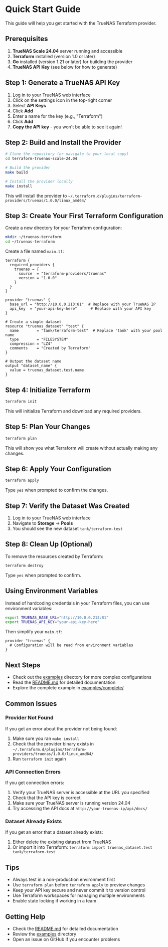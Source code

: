# Quick Start Guide

This guide will help you get started with the TrueNAS Terraform provider.

## Prerequisites

1. **TrueNAS Scale 24.04** server running and accessible
2. **Terraform** installed (version 1.0 or later)
3. **Go** installed (version 1.21 or later) for building the provider
4. **TrueNAS API Key** (see below for how to generate)

## Step 1: Generate a TrueNAS API Key

1. Log in to your TrueNAS web interface
2. Click on the settings icon in the top-right corner
3. Select **API Keys**
4. Click **Add**
5. Enter a name for the key (e.g., "Terraform")
6. Click **Add**
7. **Copy the API key** - you won't be able to see it again!

## Step 2: Build and Install the Provider

```bash
# Clone the repository (or navigate to your local copy)
cd terraform-truenas-scale-24.04

# Build the provider
make build

# Install the provider locally
make install
```

This will install the provider to `~/.terraform.d/plugins/terraform-providers/truenas/1.0.0/linux_amd64/`

## Step 3: Create Your First Terraform Configuration

Create a new directory for your Terraform configuration:

```bash
mkdir ~/truenas-terraform
cd ~/truenas-terraform
```

Create a file named `main.tf`:

```hcl
terraform {
  required_providers {
    truenas = {
      source  = "terraform-providers/truenas"
      version = "1.0.0"
    }
  }
}

provider "truenas" {
  base_url = "http://10.0.0.213:81"  # Replace with your TrueNAS IP
  api_key  = "your-api-key-here"      # Replace with your API key
}

# Create a simple dataset
resource "truenas_dataset" "test" {
  name        = "tank/terraform-test"  # Replace 'tank' with your pool name
  type        = "FILESYSTEM"
  compression = "LZ4"
  comments    = "Created by Terraform"
}

# Output the dataset name
output "dataset_name" {
  value = truenas_dataset.test.name
}
```

## Step 4: Initialize Terraform

```bash
terraform init
```

This will initialize Terraform and download any required providers.

## Step 5: Plan Your Changes

```bash
terraform plan
```

This will show you what Terraform will create without actually making any changes.

## Step 6: Apply Your Configuration

```bash
terraform apply
```

Type `yes` when prompted to confirm the changes.

## Step 7: Verify the Dataset Was Created

1. Log in to your TrueNAS web interface
2. Navigate to **Storage** → **Pools**
3. You should see the new dataset `tank/terraform-test`

## Step 8: Clean Up (Optional)

To remove the resources created by Terraform:

```bash
terraform destroy
```

Type `yes` when prompted to confirm.

## Using Environment Variables

Instead of hardcoding credentials in your Terraform files, you can use environment variables:

```bash
export TRUENAS_BASE_URL="http://10.0.0.213:81"
export TRUENAS_API_KEY="your-api-key-here"
```

Then simplify your `main.tf`:

```hcl
provider "truenas" {
  # Configuration will be read from environment variables
}
```

## Next Steps

- Check out the [examples](examples/) directory for more complex configurations
- Read the [README.md](README.md) for detailed documentation
- Explore the complete example in [examples/complete/](examples/complete/)

## Common Issues

### Provider Not Found

If you get an error about the provider not being found:

1. Make sure you ran `make install`
2. Check that the provider binary exists in `~/.terraform.d/plugins/terraform-providers/truenas/1.0.0/linux_amd64/`
3. Run `terraform init` again

### API Connection Errors

If you get connection errors:

1. Verify your TrueNAS server is accessible at the URL you specified
2. Check that the API key is correct
3. Make sure your TrueNAS server is running version 24.04
4. Try accessing the API docs at `http://your-truenas-ip/api/docs/`

### Dataset Already Exists

If you get an error that a dataset already exists:

1. Either delete the existing dataset from TrueNAS
2. Or import it into Terraform: `terraform import truenas_dataset.test tank/terraform-test`

## Tips

- Always test in a non-production environment first
- Use `terraform plan` before `terraform apply` to preview changes
- Keep your API key secure and never commit it to version control
- Use Terraform workspaces for managing multiple environments
- Enable state locking if working in a team

## Getting Help

- Check the [README.md](README.md) for detailed documentation
- Review the [examples](examples/) directory
- Open an issue on GitHub if you encounter problems

